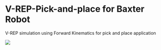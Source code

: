 # V-REP-Pick-and-place for Baxter Robot
V-REP simulation using Forward Kinematics for pick and place application

![](Baxter.gif)
